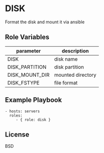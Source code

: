 DISK
=========
Format the disk and mount it via ansible

Role Variables
--------------

parameter | description
------------ | -------------
DISK | disk name
DISK_PARTITION | disk partition
DISK_MOUNT_DIR | mounted directory
DISK_FSTYPE | file format

Example Playbook
----------------

    - hosts: servers
      roles:
         - { role: disk }

License
-------

BSD

